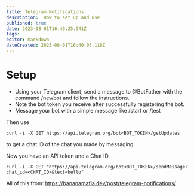 ```yaml
---
title: Telegram Notifications
description:  How to set up and use
published: true
date: 2023-08-01T16:40:25.941Z
tags: 
editor: markdown
dateCreated: 2023-08-01T16:40:03.118Z
---
```


# Setup

- Using your Telegram client, send a message to @BotFather with the command /newbot and follow the instructions.
- Note the bot token you receive after successfully registering the bot.
- Message your bot with a simple message like /start or /test

Then use 
```
curl -i -X GET https://api.telegram.org/bot<BOT_TOKEN>/getUpdates
```

to get a chat ID of the chat you made by messaging.

Now you have an API token and a Chat ID

```
curl -i -X GET "https://api.telegram.org/bot<BOT_TOKEN>/sendMessage?chat_id=<CHAT_ID>&text=hello"
```


All of this from:
https://bananamafia.dev/post/telegram-notifications/